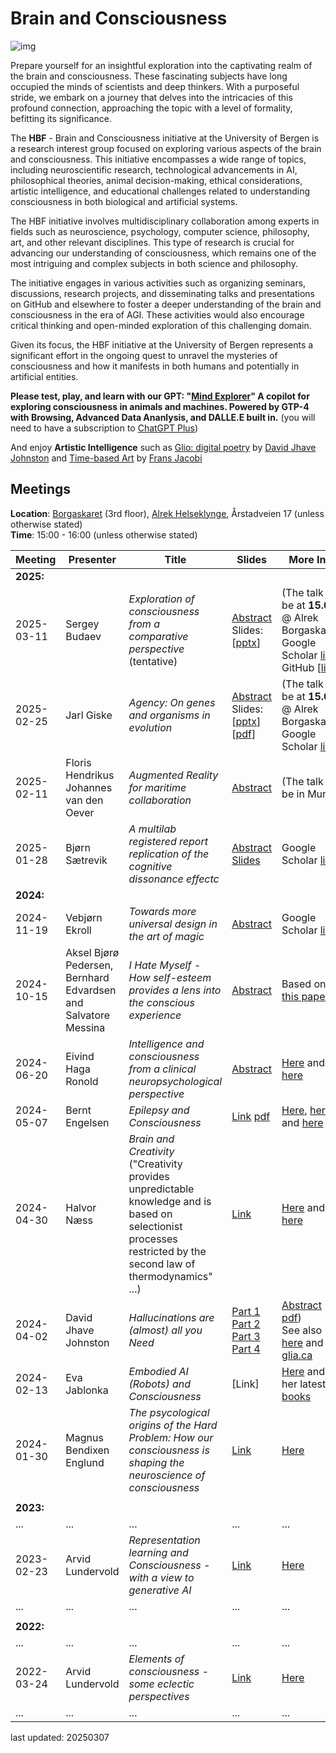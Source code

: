 # Brain and Consciousness

![img](./profile/HBFlogo.png)

Prepare yourself for an insightful exploration into the captivating realm of the brain and consciousness. These fascinating subjects have long occupied the minds of scientists and deep thinkers. With a purposeful stride, we embark on a journey that delves into the intricacies of this profound connection, approaching the topic with a level of formality, befitting its significance.

The **HBF** - Brain and Consciousness initiative at the University of Bergen is a research interest group focused on exploring various aspects of the brain and consciousness. This initiative encompasses a wide range of topics, including neuroscientific research, technological advancements in AI, philosophical theories, animal decision-making, ethical considerations, artistic intelligence, and educational challenges related to understanding consciousness in both biological and artificial systems.

The HBF initiative involves multidisciplinary collaboration among experts in fields such as neuroscience, psychology, computer science, philosophy, art, and other relevant disciplines. This type of research is crucial for advancing our understanding of consciousness, which remains one of the most intriguing and complex subjects in both science and philosophy.

The initiative engages in various activities such as organizing seminars, discussions, research projects, and disseminating talks and presentations on GitHub and elsewhere to foster a deeper understanding of the brain and consciousness in the era of AGI. These activities would also encourage critical thinking and open-minded exploration of this challenging domain.

Given its focus, the HBF initiative at the University of Bergen represents a significant effort in the ongoing quest to unravel the mysteries of consciousness and how it manifests in both humans and potentially in artificial entities.


**Please test, play, and learn with our GPT: "[Mind Explorer](https://chat.openai.com/g/g-0Xyu4evBZ-mind-explorer)" A copilot for exploring consciousness in animals and machines. Powered by GTP-4 with Browsing, Advanced Data Ananlysis, and DALLE.E built in.**  (you will need to have a subscription to [ChatGPT Plus](https://openai.com/blog/chatgpt-plus))

And enjoy **Artistic Intelligence** such as [Glio: digital poetry](https://player.vimeo.com/video/878118010?h=28f185442d) by [David Jhave Johnston](https://en.wikipedia.org/wiki/David_Jhave_Johnston) and [Time-based Art](https://www.fransjacobi.net) by [Frans Jacobi](https://www.uib.no/en/persons/Frans.Jacobi)

## Meetings

**Location**: [Borgaskaret](https://rom.app.uib.no/romInfo/q.php/401/3F15) (3rd floor), [Alrek Helseklynge](https://alrekhelseklynge.no), Årstadveien 17  (unless otherwise stated)<br>
**Time**: 15:00 - 16:00 (unless otherwise stated)<br>

| Meeting  | Presenter | Title   | Slides | More Info |
|----------|-----------|---------|--------|-----------|
| **2025:**    |     |     |      |        |
| 2025-03-11 | Sergey Budaev    | _Exploration of consciousness from a comparative perspective_ (tentative)| [Abstract](https://github.com/Brain-and-Consciousness/HBF/blob/main/hbf-meeting-2025-03-11/README.md)<br> Slides: [[pptx]()]| (The talk will be at **15.00** @ Alrek Borgaskaret) <br> Google Scholar [link](https://scholar.google.com/citations?user=RxvZR7UAAAAJ&hl=en) <br> GitHub [[link](https://github.com/sbudaev?tab=repositories)]
| 2025-02-25 | Jarl Giske     | _Agency: On genes and organisms in evolution_ | [Abstract](https://github.com/Brain-and-Consciousness/HBF/blob/main/hbf-meeting-2025-02-25/README.md)<br> Slides: [[pptx](https://github.com/Brain-and-Consciousness/HBF/blob/main/hbf-meeting-2025-02-25/Agency_talk_HBF_Giske_20250225.pptx)] [[pdf](https://github.com/Brain-and-Consciousness/HBF/blob/main/hbf-meeting-2025-02-25/Agency_talk_HBF_Giske_20250225.pdf)]| (The talk will be at **15.00** @ Alrek Borgaskaret) <br> Google Scholar [link](https://scholar.google.com/citations?user=nqtv_GEAAAAJ&hl=en)
| 2025-02-11 | Floris Hendrikus Johannes van den Oever    | _Augmented Reality for maritime collaboration_ | [Abstract](https://github.com/Brain-and-Consciousness/HBF/blob/main/hbf-meeting-2025-02-11/README.md)<br>| (The talk will be in Munin)
| 2025-01-28 | Bjørn Sætrevik    | _A multilab registered report replication of the cognitive dissonance effectc_ | [Abstract](https://github.com/Brain-and-Consciousness/HBF/blob/main/hbf-meeting-2025-01-28/README.md)<br>[Slides](https://github.com/Brain-and-Consciousness/HBF/blob/main/hbf-meeting-2025-01-28/assets/Registered_report_replication_of_cognitive_dissonance.pdf)| Google Scholar [link](https://scholar.google.com/citations?user=8q6y7C8AAAAJ&hl=en)
| **2024:**    |     |     |      |        |
| 2024-11-19 | Vebjørn Ekroll   | _Towards more universal design in the art of magic_ | [Abstract](https://github.com/Brain-and-Consciousness/HBF/blob/main/hbf-meeting-2024-11-19/HBF_abstract_ekroll_20241119.pdf) | Google Scholar [link](https://scholar.google.com/citations?user=6MunmpMAAAAJ&hl=en) |
| 2024-10-15 | Aksel Bjørø Pedersen, Bernhard Edvardsen and Salvatore Messina    | _I Hate Myself - How self-esteem provides a lens into the conscious experience_ | [Abstract](https://github.com/Brain-and-Consciousness/HBF/blob/main/hbf-meeting-2024-10-15/HBF_abstract_pedersen_etal_20241015.pdf) | Based on [this paper](https://github.com/Brain-and-Consciousness/HBF/blob/main/hbf-meeting-2024-10-15/Pedersen_etal_J_Att_Dis_2024.pdf) |
| 2024-06-20 | Eivind Haga Ronold     | _Intelligence and consciousness from a clinical neuropsychological perspective_ | [Abstract](https://github.com/Brain-and-Consciousness/HBF/blob/main/hbf-meeting-2024-06-20/HBF_abstract_eivind_20240620.pdf) | [Here](https://scholar.google.no/citations?user=qSzf49AAAAAJ&hl=en) and [here](https://www4.uib.no/en/find-employees/Eivind.Haga.Ronold)|
| 2024-05-07 | Bernt Engelsen     | _Epilepsy and Consciousness_ | [Link](https://docs.google.com/presentation/d/e/2PACX-1vR_2UuSckdQUuyTzdve0UZ7DDcYfsxPqQ5CYtUyXwP8VwzAR7FXEK06V9KvI5u8OBBdYmM-3tEnARcG/pub?start=false&loop=false&delayms=3000) [pdf](https://github.com/Brain-and-Consciousness/HBF/blob/main/hbf-meeting-2024-05-07/assets/HBF_Consciousness_and_epilepsy_be20240507.pdf) | [Here](https://tidsskriftet.no/profil/bernt-engelsen), [here](https://tidsskriftet.no/2022/06/essay/er-hjernen-alt-vi-har-et-forsvar-empati-og-populaervitenskapelig-nevrolitteratur) and [here](https://www.ark.no/produkt/boker/fagboker/med-skrablikk-pa-hjernen-9788284030647)|
| 2024-04-30 | Halvor Næss     | _Brain and Creativity_ <br>("Creativity provides unpredictable knowledge and is based on selectionist processes restricted by the second law of thermodynamics" ...) | [Link](https://github.com/Brain-and-Consciousness/HBF/blob/main/hbf-meeting-2024-04-30/assets/Kreativitet_og_hjernen_hn20240430_ppt.pdf) | [Here](https://no.wikipedia.org/wiki/Halvor_N%C3%A6ss_(nevrolog)) and [here](https://scholar.google.no/citations?user=IxinAX4AAAAJ&hl=no)|
| 2024-04-02 | David Jhave Johnston      | _Hallucinations are (almost) all you Need_  | [Part 1](https://github.com/Brain-and-Consciousness/HBF/blob/main/hbf-meeting-2024-04-02/assets/HallucinationsAre(almost)Enough-Jhave-April2nd2024_part1.pdf)<br>[Part 2](https://github.com/Brain-and-Consciousness/HBF/blob/main/hbf-meeting-2024-04-02/assets/HallucinationsAre(almost)Enough-Jhave-April2nd2024_part2.pdf)<br>[Part 3](https://github.com/Brain-and-Consciousness/HBF/blob/main/hbf-meeting-2024-04-02/assets/HallucinationsAre(almost)Enough-Jhave-April2nd2024_part3.pdf)<br>[Part 4](https://github.com/Brain-and-Consciousness/HBF/blob/main/hbf-meeting-2024-04-02/assets/HallucinationsAre(almost)Enough-Jhave-April2nd2024_part4.pdf) | [Abstract](https://github.com/Brain-and-Consciousness/HBF/blob/main/hbf-meeting-2024-04-02/README.md) (as [pdf](https://github.com/Brain-and-Consciousness/HBF/blob/main/hbf-meeting-2024-04-02/assets/HBF-Jhave-abstract-20240402.pdf))<br> See also [here](https://en.wikipedia.org/wiki/David_Jhave_Johnston)  and [glia.ca](https://glia.ca) |
| 2024-02-13 | Eva Jablonka     | _Embodied AI (Robots) and Consciousness_  | [Link] | [Here](https://en.wikipedia.org/wiki/Eva_Jablonka)  and her latest [books](https://www.goodreads.com/author/list/395825.Eva_Jablonka)|
| 2024-01-30 | Magnus Bendixen Englund     | _The psycological origins of the Hard Problem: How our consciousness is shaping the neuroscience of consciousness_ | [Link](https://docs.google.com/presentation/d/14a_wJUqHPWZh_hNJ0BrnfpZIiNZIVPB_jhttmKMyszQ/pub?start=false&loop=false&delayms=60000) | [Here](https://github.com/Brain-and-Consciousness/HBF/blob/main/hbf-meeting-2024-01-30/README.md#talk-by-magnus-bendixen-englund) |
|              |           |         |        |          |
| **2023:**    |           |         |        |          |
| ...      | ...       | ...     | ...    | ...       |
| 2023-02-23 | Arvid Lundervold     | _Representation learning and Consciousness - with a view to generative AI_ | [Link](https://docs.google.com/presentation/d/e/2PACX-1vRvtQnpOaO8L26ywjpNo4cJOSuFQiqCUq92xLqb_VP1TjDCLGa9u3b1ewMzwI6FyzPRuVJKHkddr2Vt/pub?start=false&loop=false&delayms=3000) | [Here](https://github.com/arvidl/consciousness-explore) |
| ...      | ...       | ...     | ...    | ...       |
|              |           |         |        |          |
| **2022:**    |           |         |        |          |
| ...      | ...       | ...     | ...    | ...       |
| 2022-03-24 | Arvid Lundervold     | _Elements of consciousness - some eclectic perspectives_ | [Link](https://docs.google.com/presentation/d/e/2PACX-1vTvLfxaHHsnOLUBGkaoLNMvAhtMdHCUYkaTTq-4yKD1LtOGvOoewnWiY8Ub6o4trVWeend1ghVZlzBn/pub?start=false&loop=false&delayms=3000) | [Here](https://github.com/arvidl/consciousness-explore) |
| ...      | ...       | ...     | ...    | ...       |


<!--

<iframe title="vimeo-player" src="https://player.vimeo.com/video/878118010?h=28f185442d" width="640" height="360" frameborder="0"    allowfullscreen></iframe>

The intricacies of how the brain gives rise to consciousness remain a profound mystery within the vast landscape of scientific inquiry. Esteemed scientists passionately pursue a deeper understanding of this enigmatic relationship, employing rigorous methodologies and diligent inquiry to illuminate this extraordinary phenomenon.

A prevailing theory posits that consciousness emerges from the intricacies of neural connectivity within the brain. According to this line of thought, consciousness is not confined to a singular region but emerges from the orchestrated interplay of neural activity across diverse areas. This emergent property of the brain, built upon the remarkable network of neurons, enables the rich tapestry of conscious experiences.

Another compelling avenue of exploration delves into the intricate interplay between consciousness and the unconscious mind. It has been postulated that the hidden processes occurring within the recesses of the unconscious realm profoundly influence our conscious experiences. These unseen mechanisms, guided by intricate neural patterns, sculpt our reality in ways we are only beginning to comprehend.

As we embark upon this intellectual odyssey, we recognize that the exploration of the brain and consciousness is a scholarly pursuit that demands the utmost rigor and reasoned inquiry. By embracing scientific advancements (including AI) and philosophical discourse, we inch closer to unraveling the profound mysteries within the human mind.

Throughout this scholarly journey, we maintain the utmost respect for the complexity of the subject matter. We acknowledge the enduring fascination that the brain and consciousness hold for academia and seek to contribute to that body of knowledge with a steadfast commitment to intellectual rigor.

In this spirit, let us march forward, equipped with the tools of scientific inquiry, deep contemplation, and the pursuit of knowledge. Each step unveils a greater understanding of the extraordinary relationship between the brain and consciousness, forever shaping our perception of the human experience.

-->

<!--

**Here are some ideas to get you started:**

🙋‍♀️ A short introduction - what is your organization all about?
🌈 Contribution guidelines - how can the community get involved?
👩‍💻 Useful resources - where can the community find your docs? Is there anything else the community should know?
🍿 Fun facts - what does your team eat for breakfast?
🧙 Remember, you can do mighty things with the power of [Markdown](https://docs.github.com/github/writing-on-github/getting-started-with-writing-and-formatting-on-github/basic-writing-and-formatting-syntax)
-->

last updated: 20250307 

<!--

David Jhave Johnston is a digital-poet writing in emergent domains: A.I., 3D, VR, and code. Author-programmer of the multimedia human + A.I. writing art-project ReRites (Anteism Books, 2019), the theoretical-history Aesthetic Animism: Digital Poetry's Ontological Implications (MIT Press, 2016), and many online multimedia literary-art explorations at www.glia.ca. He is currently employed as an Ai-narrative researcher at the UiB Centre for Digital Narrative from August 2023-26 on a team investigating Extending Digital Narrative. 

Fundamental research in science is being transformed by a practice predominantly associated with the arts: namely hallucinations. 

This rapid [artist] overview of key scientific AI examples (that covers a year loosely defined as starting with the release of GPT-4 on March 14th, 2023) is framed by the hypothesis that fundamental research in science is being transformed by a practice predominantly associated with the arts: namely hallucinations. Hallucinations in people are conventionally associated with mental illness, drugs, and/or genius. Hallucinations in AI (mostly in large language models) have been critiqued as net-negatives: contributing to disinformation, bias, post-truth, deep-fakes, collapse of democracy, copyright theft, etc… Yet at the same time, AI hallucinations (of proteins/crystals/algorithms/circuits etc) pruned down to the feasible, are contributing to a revolutionary acceleration of scientific discoveries in numeric-algorithmic optimizations, AI hardware accelerators, reward mechanism design, non-invasive brain sensors, drug discovery, sustainable deep-tech materials, autonomous lab robotics, neuromorphic organoid computing, and mathematical reasoning. In both art and science, hallucinations are almost enough: without the pruning down to the plausible, there is just a sprawl of potentiality.

-->
